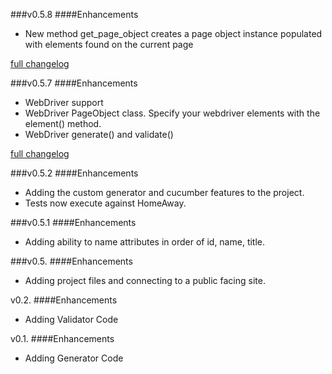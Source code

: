 ###v0.5.8
####Enhancements

*  New method get_page_object creates a page object instance populated with elements found on the current page

[full changelog](https://github.com/scottcsims/SeleniumFury/compare/v0.5.7...v0.5.8)

###v0.5.7
####Enhancements

*  WebDriver support
*  WebDriver PageObject class. Specify your webdriver elements with the element() method. 
*  WebDriver generate() and validate() 

[full changelog](https://github.com/scottcsims/SeleniumFury/compare/v0.5.2...v0.5.7)

###v0.5.2
####Enhancements

*  Adding the custom generator and cucumber features to the project.
*  Tests now execute against HomeAway.


###v0.5.1
####Enhancements

*  Adding ability to name attributes in order of id, name, title.


###v0.5.
####Enhancements

*  Adding project files and connecting to a public facing site.

v0.2.
####Enhancements

*  Adding Validator Code

v0.1.
####Enhancements

*  Adding Generator Code
